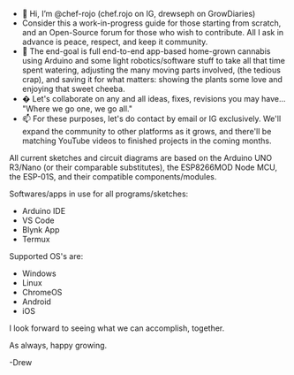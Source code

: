 - 👋 Hi, I’m @chef-rojo (chef.rojo on IG, drewseph on GrowDiaries)
- Consider this a work-in-progress guide for those starting from scratch, and an Open-Source forum for those who wish to contribute. All I ask in advance is peace, respect, and keep it community.
- 🌱 The end-goal is full end-to-end app-based home-grown cannabis using Arduino and some light robotics/software stuff to take all that time spent watering, adjusting the many moving parts involved, (the tedious crap), and saving it for what matters: showing the plants some love and enjoying that sweet cheeba.
- � Let's collaborate on any and all ideas, fixes, revisions you may have... "Where we go one, we go all."
- 📫 For these purposes, let's do contact by email or IG exclusively. We'll expand the community to other platforms as it grows, and there'll be matching YouTube videos to finished projects in the coming months.

<!---
drewseph-grows/drewseph-grows is a ✨ special ✨ repository because its `README.md` (this file) appears on your GitHub profile.
You can click the Preview link to take a look at your changes.
--->

All current sketches and circuit diagrams are based on the Arduino UNO R3/Nano (or their comparable substitutes), the ESP8266MOD Node MCU, the ESP-01S, and their compatible components/modules.

Softwares/apps in use for all programs/sketches:
- Arduino IDE
- VS Code
- Blynk App
- Termux 

Supported OS's are:
- Windows
- Linux
- ChromeOS
- Android
- iOS

I look forward to seeing what we can accomplish, together. 

As always, happy growing. 

-Drew
